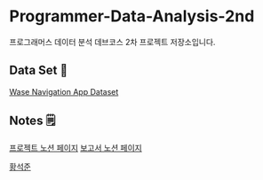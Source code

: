 # Programmer-Data-Analysis-2nd
프로그래머스 데이터 분석 데브코스 2차 프로젝트 저장소입니다.

## Data Set 🛒
[Wase Navigation App Dataset](https://www.kaggle.com/datasets/raminhuseyn/wase-navigation-app-dataset)

## Notes 🗒️
[프로젝트 노션 페이지](https://www.notion.so/prgrms/1-a82a9d40f5dc4b4f8bd667745ed17e31)
[보고서 노션 페이지](https://www.notion.so/1-67f1110396a54179b2d8be96039a7fb7)

[황석준](https://github.com/myhappydays)
